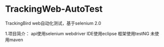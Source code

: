 # TrackingWeb-AutoTest
TrackingBird web自动化测试，基于selenium 2.0

1.项目简介：
  api使用selenium webdriver
  IDE使用eclipse
  框架使用testNG
  未使用maven
